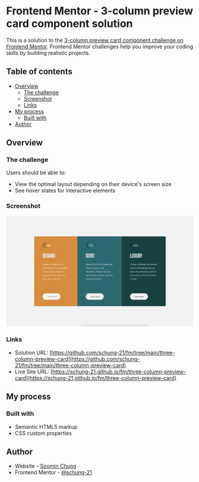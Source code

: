 # Frontend Mentor - 3-column preview card component solution

This is a solution to the [3-column preview card component challenge on Frontend Mentor](https://www.frontendmentor.io/challenges/3column-preview-card-component-pH92eAR2-). Frontend Mentor challenges help you improve your coding skills by building realistic projects. 

## Table of contents

- [Overview](#overview)
  - [The challenge](#the-challenge)
  - [Screenshot](#screenshot)
  - [Links](#links)
- [My process](#my-process)
  - [Built with](#built-with)
- [Author](#author)

## Overview

### The challenge

Users should be able to:

- View the optimal layout depending on their device's screen size
- See hover states for interactive elements

### Screenshot

![](./screenshot.png)

### Links

- Solution URL: [https://github.com/schung-21/fm/tree/main/three-column-preview-card](https://github.com/schung-21/fm/tree/main/three-column-preview-card)
- Live Site URL: [https://schung-21.github.io/fm/three-column-preview-card](https://schung-21.github.io/fm/three-column-preview-card)

## My process

### Built with

- Semantic HTML5 markup
- CSS custom properties

## Author

- Website - [Soomin Chung](https://schung.space)
- Frontend Mentor - [@schung-21](https://www.frontendmentor.io/profile/schung-21)
